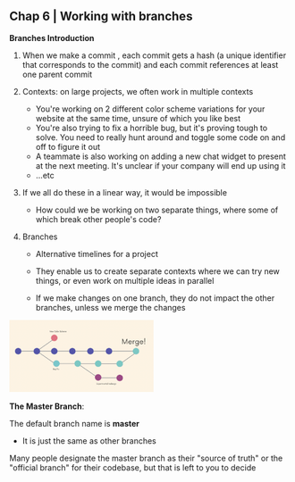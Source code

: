 ## Chap 6 | Working with branches 

**Branches Introduction**

1. When we make a commit , each commit gets a hash (a unique identifier that corresponds to the commit) and each commit references at least one parent commit
2. Contexts: on large projects, we often work in multiple contexts
   - You're working on 2 different color scheme variations for your website at the same time, unsure of which you like best
   - You're also trying to fix a horrible bug, but it's proving tough to solve. You need to really hunt around and toggle some code on and off to figure it out
   - A teammate is also working on adding a new chat widget to present at the next meeting. It's unclear if your company will end up using it
   - …etc
3. If we all do these in a linear way, it would be impossible
   - How could we be working on two separate things, where some of which break other people's code?

4. Branches

   - Alternative timelines for a project

   - They enable us to create separate contexts where we can try new things, or even work on multiple ideas in parallel

   - If we make changes on one branch, they do not impact the other branches, unless we merge the changes

<img src="../Assets/branch.png" alt="branch" style="zoom:33%;" />



**The Master Branch**:

The default branch name is **master**

- It is just the same as other branches

Many people designate the master branch as their "source of truth" or the "official branch" for their codebase, but that is left to you to decide

